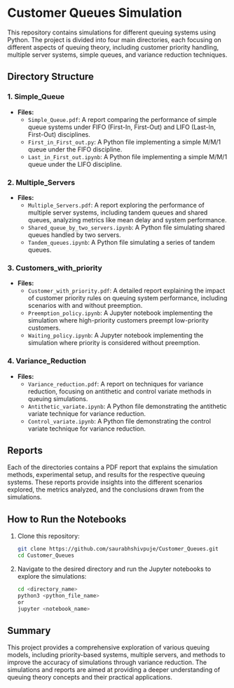# Customer Queues Simulation

This repository contains simulations for different queuing systems using Python. The project is divided into four main directories, each focusing on different aspects of queuing theory, including customer priority handling, multiple server systems, simple queues, and variance reduction techniques.

## Directory Structure

### 1. **Simple_Queue**
   - **Files:**
     - `Simple_Queue.pdf`: A report comparing the performance of simple queue systems under FIFO (First-In, First-Out) and LIFO (Last-In, First-Out) disciplines.
     - `First_in_First_out.py`: A Python file implementing a simple M/M/1 queue under the FIFO discipline.
     - `Last_in_First_out.ipynb`: A Python file implementing a simple M/M/1 queue under the LIFO discipline.

### 2. **Multiple_Servers**
   - **Files:**
     - `Multiple_Servers.pdf`: A report exploring the performance of multiple server systems, including tandem queues and shared queues, analyzing metrics like mean delay and system performance.
     - `Shared_queue_by_two_servers.ipynb`: A Python file simulating shared queues handled by two servers.
     - `Tandem_queues.ipynb`: A Python file simulating a series of tandem queues.

### 3. **Customers_with_priority**
   - **Files:**
     - `Customer_with_priority.pdf`: A detailed report explaining the impact of customer priority rules on queuing system performance, including scenarios with and without preemption.
     - `Preemption_policy.ipynb`: A Jupyter notebook implementing the simulation where high-priority customers preempt low-priority customers.
     - `Waiting_policy.ipynb`: A Jupyter notebook implementing the simulation where priority is considered without preemption.

### 4. **Variance_Reduction**
   - **Files:**
     - `Variance_reduction.pdf`: A report on techniques for variance reduction, focusing on antithetic and control variate methods in queuing simulations.
     - `Antithetic_variate.ipynb`: A Python file demonstrating the antithetic variate technique for variance reduction.
     - `Control_variate.ipynb`: A Python file demonstrating the control variate technique for variance reduction.

## Reports
Each of the directories contains a PDF report that explains the simulation methods, experimental setup, and results for the respective queuing systems. These reports provide insights into the different scenarios explored, the metrics analyzed, and the conclusions drawn from the simulations.

## How to Run the Notebooks
1. Clone this repository:
   ```bash
   git clone https://github.com/saurabhshivpuje/Customer_Queues.git
   cd Customer_Queues
   ```
2. Navigate to the desired directory and run the Jupyter notebooks to explore the simulations:
   ```bash
   cd <directory_name>
   python3 <python_file_name>
   or 
   jupyter <notebook_name>
   
   ```

## Summary
This project provides a comprehensive exploration of various queuing models, including priority-based systems, multiple servers, and methods to improve the accuracy of simulations through variance reduction. The simulations and reports are aimed at providing a deeper understanding of queuing theory concepts and their practical applications.
